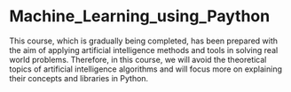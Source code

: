 # Machine_Learning_using_Paython
This course, which is gradually being completed, has been prepared with the aim of applying artificial intelligence methods and tools in solving real world problems. Therefore, in this course, we will avoid the theoretical topics of artificial intelligence algorithms and will focus more on explaining their concepts and libraries in Python.
